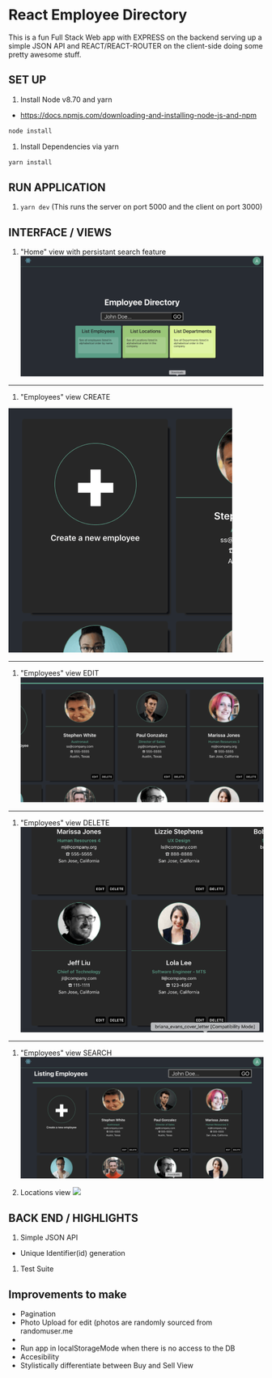 # React Employee Directory
This is a fun Full Stack Web app with EXPRESS on the backend serving up a simple JSON API and REACT/REACT-ROUTER on the client-side doing some pretty awesome stuff. 

## SET UP

1. Install Node v8.70 and yarn
 * https://docs.npmjs.com/downloading-and-installing-node-js-and-npm
```sh
node install
```

1. Install Dependencies via yarn
```sh
yarn install
```

## RUN APPLICATION
1. `yarn dev` (This runs the server on port 5000 and the client on port 3000)



## INTERFACE / VIEWS
1. "Home" view with persistant search feature
![](readme-img/fd-home-search.gif)


------
1. "Employees" view CREATE

![](readme-img/ed-create.gif)

-------
1. "Employees" view EDIT
![](readme-img/ed-edit.gif)

-----
1. "Employees" view DELETE
![](readme-img/ed-delete.gif)

------
1. "Employees" view SEARCH
![](readme-img/fe-search.gif)

1. Locations view
![](readme-img/ed-locations-view.png)



## BACK END / HIGHLIGHTS
1. Simple JSON API
- Unique Identifier(id) generation

1. Test Suite

## Improvements to make
* Pagination
* Photo Upload for edit (photos are randomly sourced from randomuser.me
* 
* Run app in localStorageMode when there is no access to the DB
* Accesibility
* Stylistically differentiate between Buy and Sell View
```
